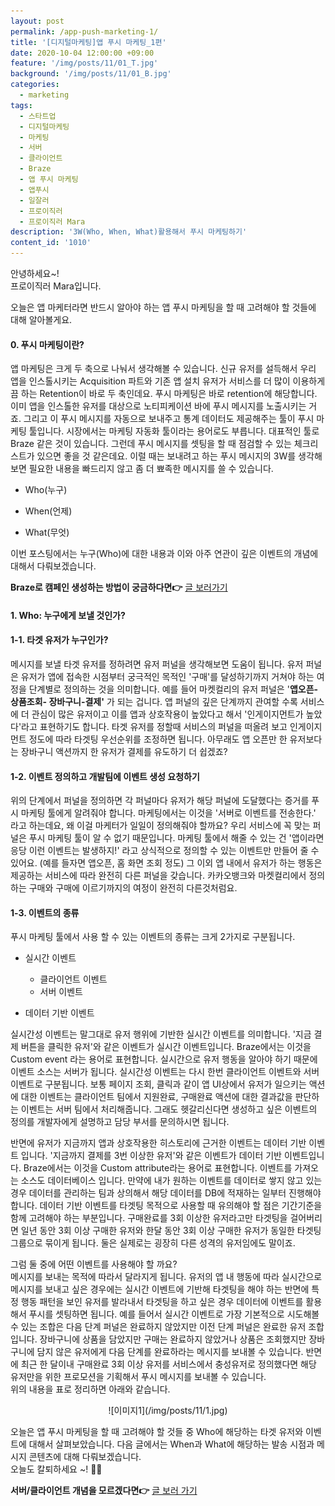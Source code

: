 ```yaml
---
layout: post
permalink: /app-push-marketing-1/
title: '[디지털마케팅]앱 푸시 마케팅_1편'
date: 2020-10-04 12:00:00 +09:00
feature: '/img/posts/11/01_T.jpg'
background: '/img/posts/11/01_B.jpg'
categories:
  - marketing
tags:
  - 스타트업
  - 디지털마케팅
  - 마케팅
  - 서버
  - 클라이언트
  - Braze 
  - 앱 푸시 마케팅
  - 앱푸시
  - 일잘러
  - 프로이직러
  - 프로이직러 Mara
description: '3W(Who, When, What)활용해서 푸시 마케팅하기'
content_id: '1010'
---
```


안녕하세요~!<br>
프로이직러 Mara입니다.

오늘은 앱 마케터라면 반드시 알아야 하는 앱 푸시 마케팅을 할 때 고려해야 할 것들에 대해 알아볼게요. 

#### 0. 푸시 마케팅이란?

앱 마케팅은 크게 두 축으로 나눠서 생각해볼 수 있습니다. 신규 유저를 설득해서 우리 앱을 인스톨시키는 Acquisition 파트와 기존 앱 설치 유저가 서비스를 더 많이 이용하게 끔 하는 Retention이 바로 두 축인데요. 푸시 마케팅은 바로 retention에 해당합니다. 이미 앱을 인스톨한 유저를 대상으로 노티피케이션 바에 푸시 메시지를 노출시키는 거죠. 그리고 이 푸시 메시지를 자동으로 보내주고 통계 데이터도 제공해주는 툴이 푸시 마케팅 툴입니다. 시장에서는 마케팅 자동화 툴이라는 용어로도 부릅니다. 대표적인 툴로 Braze 같은 것이 있습니다. 그런데 푸시 메시지를 셋팅을 할 때 점검할 수 있는 체크리스트가 있으면 좋을 것 같은데요. 이럴 때는 보내려고 하는 푸시 메시지의 3W를 생각해보면 필요한 내용을 빠드리지 않고 좀 더 뾰족한 메시지를 쓸 수 있습니다.

- Who(누구)

- When(언제)

- What(무엇) 

이번 포스팅에서는 누구(Who)에 대한 내용과 이와 아주 연관이 깊은 이벤트의 개념에 대해서 다뤄보겠습니다. 

**Braze로 캠페인 생성하는 방법이 궁금하다면👉** [글 보러가기](https://mara.kim/marketing-braze-honey-tip2-campaign-setting/)

#### 1. Who: 누구에게 보낼 것인가?

#### 1-1. 타겟 유저가 누구인가?

메시지를 보낼 타겟 유저를 정하려면 유저 퍼널을 생각해보면 도움이 됩니다. 유저 퍼널은 유저가 앱에 접속한 시점부터 궁극적인 목적인 '구매'를 달성하기까지 거쳐야 하는 여정을 단계별로 정의하는 것을 의미합니다. 예를 들어 마켓컬리의 유저 퍼널은 '**앱오픈-상품조회- 장바구니-결제'** 가 되는 겁니다. 앱 퍼널의 깊은 단계까지 관여할 수록 서비스에 더 관심이 많은 유저이고 이를 앱과 상호작용이 높았다고 해서 '인게이지먼트가 높았다'라고 표현하기도 합니다. 타겟 유저를 정할때 서비스의 퍼널을 떠올려 보고 인게이지먼트 정도에 따라 타겟팅 우선순위를 조정하면 됩니다. 아무래도 앱 오픈만 한 유저보다는 장바구니 액션까지 한 유저가 결제를 유도하기 더 쉽겠죠? 

#### 1-2. 이벤트 정의하고 개발팀에 이벤트 생성 요청하기

위의 단계에서 퍼널을 정의하면 각 퍼널마다 유저가 해당 퍼널에 도달했다는 증거를 푸시 마케팅 툴에게 알려줘야 합니다. 마케팅에서는 이것을 '서버로 이벤트를 전송한다.' 라고 하는데요, 왜 이걸 마케터가 일일이 정의해줘야 할까요? 우리 서비스에 꼭 맞는 퍼널은 푸시 마케팅 툴이 알 수 없기 때문입니다. 마케팅 툴에서 해줄 수 있는 건 '앱이라면 응당 이런 이벤트는 발생하지!' 라고 상식적으로 정의할 수 있는 이벤트만 만들어 줄 수 있어요. (예를 들자면 앱오픈, 홈 화면 조회 정도) 그 이외 앱 내에서 유저가 하는 행동은 제공하는 서비스에 따라 완전히 다른 퍼널을 갖습니다. 카카오뱅크와 마켓컬리에서 정의하는 구매와 구매에 이르기까지의 여정이 완전히 다른것처럼요. 

#### 1-3. 이벤트의 종류

푸시 마케팅 툴에서 사용 할 수 있는 이벤트의 종류는 크게 2가지로 구분됩니다. 

- 실시간 이벤트 
  - 클라이언트 이벤트 
  - 서버 이벤트 

- 데이터 기반 이벤트

실시간성 이벤트는 말그대로 유저 행위에 기반한 실시간 이벤트를 의미합니다. '지금 결제 버튼을 클릭한 유저'와 같은 이벤트가 실시간 이벤트입니다. Braze에서는 이것을 Custom event 라는 용어로 표현합니다. 실시간으로 유저 행동을 알아야 하기 때문에 이벤트 소스는 서버가 됩니다. 실시간성 이벤트는 다시 한번 클라이언트 이벤트와 서버 이벤트로 구분됩니다. 보통 페이지 조회, 클릭과 같이 앱 UI상에서 유저가 일으키는 액션에 대한 이벤트는 클라이언트 팀에서 지원완료, 구매완료 액션에 대한 결과값을 판단하는 이벤트는 서버 팀에서 처리해줍니다. 그래도 헷갈리신다면 생성하고 싶은 이벤트의 정의를 개발자에게 설명하고 담당 부서를 문의하시면 됩니다. 

반면에 유저가 지금까지 앱과 상호작용한 히스토리에 근거한 이벤트는 데이터 기반 이벤트 입니다. '지금까지 결제를 3번 이상한 유저'와 같은 이벤트가 데이터 기반 이벤트입니다. Braze에서는 이것을 Custom attribute라는 용어로 표현합니다. 이벤트를 가져오는 소스도 데이터베이스 입니다. 만약에 내가 원하는 이벤트를 데이터로 쌓지 않고 있는 경우 데이터를 관리하는 팀과 상의해서 해당 데이터를 DB에 적재하는 일부터 진행해야 합니다. 데이터 기반 이벤트를 타겟팅 목적으로 사용할 때 유의해야 할 점은 기간기준을 함께 고려해야 하는 부분입니다. 구매완료를 3회 이상한 유저라고만 타겟팅을 걸어버리면 일년 동안 3회 이상 구매한 유저와 한달 동안 3회 이상 구매한 유저가 동일한 타겟팅 그룹으로 묶이게 됩니다. 둘은 실제로는 굉장히 다른 성격의 유저임에도 말이죠. 

그럼 둘 중에 어떤 이벤트를 사용해야 할 까요? <br>
메시지를 보내는 목적에 따라서 달라지게 됩니다. 유저의 앱 내 행동에 따라 실시간으로 메시지를 보내고 싶은 경우에는 실시간 이벤트에 기반해 타겟팅을 해야 하는 반면에 특정 행동 패턴을 보인 유저를 발라내서 타겟팅을 하고 싶은 경우 데이터에 이벤트를 활용해서 푸시를 셋팅하면 됩니다. 예를 들어서 실시간 이벤트로 가장 기본적으로 시도해볼 수 있는 조합은 다음 단계 퍼널은 완료하지 않았지만 이전 단계 퍼널은 완료한 유저 조합입니다. 장바구니에 상품을 담았지만 구매는 완료하지 않았거나 상품은 조회했지만 장바구니에 담지 않은 유저에게 다음 단계를 완료하라는 메시지를 보내볼 수 있습니다. 반면에 최근 한 달이내 구매완료 3회 이상 유저를 서비스에서 충성유저로 정의했다면 해당 유저만을 위한 프로모션을 기획해서 푸시 메시지를 보내볼 수 있습니다.<br>
위의 내용을 표로 정리하면 아래와 같습니다. 

<center>![이미지1](/img/posts/11/1.jpg)</center>

오늘은 앱 푸시 마케팅을 할 때 고려해야 할 것들 중 Who에 해당하는 타겟 유저와 이벤트에 대해서 살펴보았습니다. 다음 글에서는 When과 What에 해당하는 발송 시점과 메시지 콘텐츠에 대해 다뤄보겠습니다.<br>오늘도 칼퇴하세요 ~!  🙋‍♀️

**서버/클라이언트 개념을 모르겠다면👉** [글 보러 가기](https://mara.kim/marketing-cheat-key-3-dev-knowledge/) 
